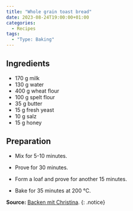 ```yaml
---
title: "Whole grain toast bread"
date: 2023-08-24T19:00:00+01:00
categories:
  - Recipes
tags:
  - "Type: Baking"
---
```


## Ingredients

* 170 g milk
* 130 g water
* 400	g wheat flour
* 100 g spelt flour
* 35 g butter
* 15 g fresh yeast
* 10 g salz
* 15 g honey

## Preparation

* Mix for 5-10 minutes.

* Prove for 30 minutes.

* Form a loaf and prove for another 15 minutes.

* Bake for 35 minutes at 200 °C.

**Source:** [Backen mit Christina](https://www.backenmitchristina.at/rezepte/toastbrot/).
{: .notice}




